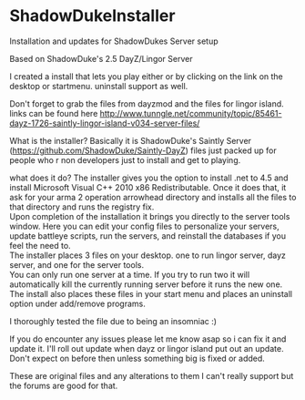 ShadowDukeInstaller
===================

Installation and updates for ShadowDukes Server setup

Based on ShadowDuke's 2.5 DayZ/Lingor Server

I created a install that lets you play either or by clicking on the link on the desktop or startmenu. 
uninstall support as well.

Don't forget to grab the files from dayzmod and the files for lingor island. links can be found here
http://www.tunngle.net/community/topic/85461-dayz-1726-saintly-lingor-island-v034-server-files/

What is the installer?
Basically it is ShadowDuke's Saintly Server (https://github.com/ShadowDuke/Saintly-DayZ) files just packed up for people
who r non developers just to install and get to playing.

what does it do?
The installer gives you the option to install .net to 4.5 and install Microsoft Visual C++ 2010  x86 Redistributable.
Once it does that, it ask for your arma 2 operation arrowhead directory and installs all the files to that directory 
and runs the registry fix.  
Upon completion of the installation it brings you directly to the server tools window.
Here you can edit your config files to personalize your servers, update battleye scripts, run the servers, and reinstall
the databases if you feel the need to.  
The installer places 3 files on your desktop.  one to run lingor server, dayz server, and one for the server tools.  
You can only run one server at a time.  If you try to run two it will automatically kill the currently running server 
before it runs the new one.  
The install also places these files in your start menu and places an uninstall option under add/remove programs.  
 
 I thoroughly tested the file due to being an insomniac :)
 
 If you do encounter any issues please let me know asap so i can fix it and update it.  I'll roll out update when dayz or
 lingor island put out an update.  Don't expect on before then unless something big is fixed or added.
 
 These are original files and any alterations to them I can't really support but the forums are good for that.  